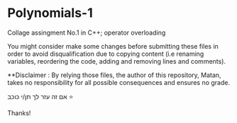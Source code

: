 # Polynomials-1
Collage assingment No.1 in C++; operator overloading

You might consider make some changes before submitting these files in order to avoid disqualification due to copying content (i.e renaming variables, reordering the code, adding and removing lines and comments).

**Disclaimer : By relying those files, the author of this repository, Matan, takes no responsibility for all possible consequences and ensures no grade.

אם זה עזר לך תן/י כוכב ⭐

Thanks!
